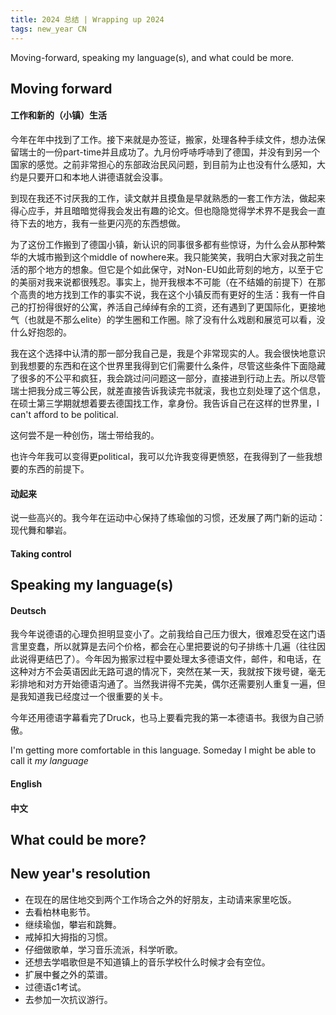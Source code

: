 ```yaml
---
title: 2024 总结 | Wrapping up 2024
tags: new_year CN
---
```


Moving-forward, speaking my language(s), and what could be more.
<!--more-->

## Moving forward
#### 工作和新的（小镇）生活
今年在年中找到了工作。接下来就是办签证，搬家，处理各种手续文件，想办法保留瑞士的一份part-time并且成功了。九月份呼哧呼哧到了德国，并没有到另一个国家的感觉。之前非常担心的东部政治民风问题，到目前为止也没有什么感知，大约是只要开口和本地人讲德语就会没事。

到现在我还不讨厌我的工作，读文献并且摸鱼是早就熟悉的一套工作方法，做起来得心应手，并且暗暗觉得我会发出有趣的论文。但也隐隐觉得学术界不是我会一直待下去的地方，我有一些更闪亮的东西想做。

为了这份工作搬到了德国小镇，新认识的同事很多都有些惊讶，为什么会从那种繁华的大城市搬到这个middle of nowhere来。我只能笑笑，我明白大家对我之前生活的那个地方的想象。但它是个如此保守，对Non-EU如此苛刻的地方，以至于它的美丽对我来说都很残忍。事实上，抛开我根本不可能（在不结婚的前提下）在那个高贵的地方找到工作的事实不说，我在这个小镇反而有更好的生活：我有一件自己的打扮得很好的公寓，养活自己绰绰有余的工资，还有遇到了更国际化，更接地气（也就是不那么elite）的学生圈和工作圈。除了没有什么戏剧和展览可以看，没什么好抱怨的。

我在这个选择中认清的那一部分我自己是，我是个非常现实的人。我会很快地意识到我想要的东西和在这个世界里我得到它们需要什么条件，尽管这些条件下面隐藏了很多的不公平和疯狂，我会跳过问问题这一部分，直接进到行动上去。所以尽管瑞士把我分成三等公民，就差直接告诉我读完书就滚，我也立刻处理了这个信息，在硕士第三学期就想着要去德国找工作，拿身份。我告诉自己在这样的世界里，I can't afford to be political.

这何尝不是一种创伤，瑞士带给我的。

也许今年我可以变得更political，我可以允许我变得更愤怒，在我得到了一些我想要的东西的前提下。

#### 动起来
说一些高兴的。我今年在运动中心保持了练瑜伽的习惯，还发展了两门新的运动：现代舞和攀岩。

#### Taking control

## Speaking my language(s)
#### Deutsch
我今年说德语的心理负担明显变小了。之前我给自己压力很大，很难忍受在这门语言里变蠢，所以就算是去问个价格，都会在心里把要说的句子排练十几遍（往往因此说得更结巴了）。今年因为搬家过程中要处理太多德语文件，邮件，和电话，在这种对方不会英语因此无路可退的情况下，突然在某一天，我就按下拨号键，毫无彩排地和对方开始德语沟通了。当然我讲得不完美，偶尔还需要别人重复一遍，但是我知道我已经度过一个很重要的关卡。

今年还用德语字幕看完了Druck，也马上要看完我的第一本德语书。我很为自己骄傲。

I'm getting more comfortable in this language. Someday I might be able to call it *my language*

#### English

#### 中文

## What could be more?

## New year's resolution
- 在现在的居住地交到两个工作场合之外的好朋友，主动请来家里吃饭。
- 去看柏林电影节。
- 继续瑜伽，攀岩和跳舞。
- 戒掉扣大拇指的习惯。
- 仔细做歌单，学习音乐流派，科学听歌。
- 还想去学唱歌但是不知道镇上的音乐学校什么时候才会有空位。
- 扩展中餐之外的菜谱。
- 过德语c1考试。
- 去参加一次抗议游行。
